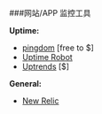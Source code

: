###网站/APP 监控工具

**Uptime:**

* [pingdom](https://www.pingdom.com/) [free to $]
* [Uptime Robot](https://uptimerobot.com/)
* [Uptrends](https://www.uptrends.com/) [$]

**General:**

* [New Relic](http://newrelic.com/)

